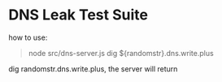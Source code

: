 # DNS Leak Test Suite

how to use:

> node src/dns-server.js
> dig ${randomstr}.dns.write.plus

dig randomstr.dns.write.plus, the server will return
